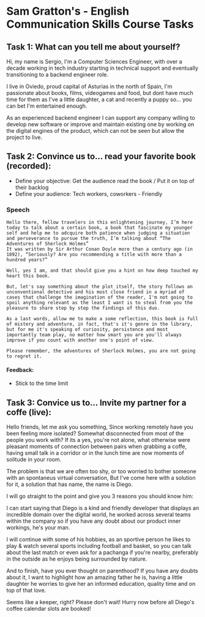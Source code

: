 # Sam Gratton's - English Communication Skills Course Tasks

## Task 1: What can you tell me about yourself?

Hi, my name is Sergio, I'm a Computer Sciences Engineer, with over a decade working in tech industry starting in technical support
and eventually transitioning to a backend engineer role.

I live in Oviedo, proud capital of Asturias in the north of Spain, 
I'm passionate about books, films, videogames and food, but dont have much time for them as
I've a little daughter, a cat and recently a puppy so... you can bet I'm entertained enough.

As an experienced backend engineer I can support any company willing to develop new software or improve and maintain existing one by working on the digital engines of the product, which can not be seen but allow the project to live.

## Task 2: Convince us to... read your favorite book (recorded): 
 - Define your objective: Get the audience read the book / Put it on top of their backlog
 - Define your audience: Tech workers, coworkers - Friendly

### Speech

```asciidoc
Hello there, fellow travelers in this enlightening journey, I’m here today to talk about a certain book, a book that fascinate my younger self and help me to adcquire both patience when judging a situation and perseverance to pursue the truth, I’m talking about “The Adventures of Sherlock Holmes”
It was written by Sir Arthur Conan Doyle more than a century ago (in 1892), “Seriously? Are you recommending a title with more than a hundred years?”

Well, yes I am, and that should give you a hint on how deep touched my heart this book.

But, let's say something about the plot itself, the story follows an unconventional detective and his most close friend in a myriad of cases that challenge the imagination of the reader, I'm not going to spoil anything relevant as the least I want is to steal from you the pleasure to share step by step the findings of this duo.

As a last words, allow me to make a some reflection, this book is full of mistery and adventure, in fact, that's it's genre in the library, but for me it's speaking of curiosity, persistence and most importantly team play, no matter how smart you are you'll always improve if you count with another one's point of view.

Please remember, the adventures of Sherlock Holmes, you are not going to regret it.
```
#### Feedback: 
- Stick to the time limit

## Task 3: Convice us to... Invite my partner for a coffe (live):

Hello friends, let me ask you something, Since working remotely have you been feeling more isolated? Somewhat disconnected from most of the people you work with? If its a yes, you're not alone, what otherwise were pleasant moments of connection between pairs when grabbing a coffe, having small talk in a corridor or in the lunch time are now moments of solitude in your room.

The problem is that we are often too shy, or too worried to bother someone with an spontaneus virtual conversation, But I've come here with a solution for it, a solution that has name, the name is Diego.

I will go straight to the point and give you 3 reasons you should know him:

I can start saying that Diego is a kind and friendly developer that displays an incredible domain over the digital world, he worked across several teams within the company so if you have any doubt about our product inner workings, he's your man.

I will continue with some of his hobbies, as an sportive person he likes to play & watch several sports including football and basket, so you can talk about the last match or even ask for a pachanga if you're nearby, preferably in the outside as he enjoys being surrounded by nature.

And to finish, have you ever thought on parenthood? If you have any doubts about it, I want to highlight how an amazing father he is, having a little daughter he worries to give her an informed education, quality time and on top of that love.

Seems like a keeper, right? Please don't wait! Hurry now before all Diego's coffee calendar slots are booked!